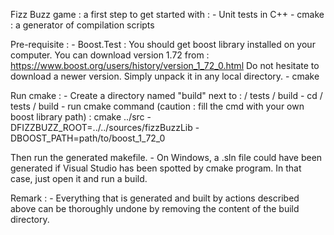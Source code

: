 Fizz Buzz game :
	a first step to get started with :
	- Unit tests in C++
	- cmake : a generator of compilation scripts


Pre-requisite :
	- Boost.Test :
		You should get boost library installed on your computer.
		You can download version 1.72 from :
			https://www.boost.org/users/history/version_1_72_0.html
		Do not hesitate to download a newer version.
		Simply unpack it in any local directory.
	- cmake
	
Run cmake :
	- Create a directory named "build" next to :
		<path-to-fizz-buzz-work-dir> / tests / build
	- cd <path-to-fizz-buzz-work-dir> / tests / build
	- run cmake command (caution : fill the cmd with your own boost library path) :
		cmake ../src -DFIZZBUZZ_ROOT=../../sources/fizzBuzzLib -DBOOST_PATH=path/to/boost_1_72_0

Then run the generated makefile.
	- On Windows, a .sln file could have been generated if Visual Studio has been spotted by cmake program.
	  In that case, just open it and run a build.

Remark :
	- Everything that is generated and built by actions described above can be thoroughly undone
	  by removing the content of the build directory.
		